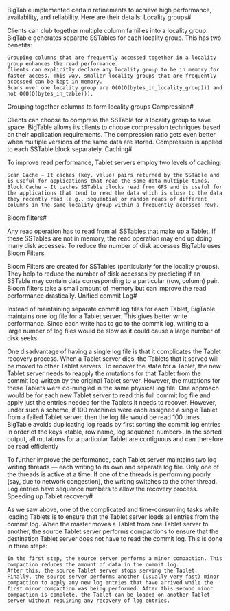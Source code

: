 BigTable implemented certain refinements to achieve high performance, availability, and reliability. Here are their details:
Locality groups#

Clients can club together multiple column families into a locality group. BigTable generates separate SSTables for each locality group. This has two benefits:

    Grouping columns that are frequently accessed together in a locality group enhances the read performance.
    Clients can explicitly declare any locality group to be in memory for faster access. This way, smaller locality groups that are frequently accessed can be kept in memory.
    Scans over one locality group are O(O(O(bytes_in_locality_group))) and not O(O(O(bytes_in_table))).

Grouping together columns to form locality groups
Compression#

Clients can choose to compress the SSTable for a locality group to save space. BigTable allows its clients to choose compression techniques based on their application requirements. The compression ratio gets even better when multiple versions of the same data are stored. Compression is applied to each SSTable block separately.
Caching#

To improve read performance, Tablet servers employ two levels of caching:

    Scan Cache — It caches (key, value) pairs returned by the SSTable and is useful for applications that read the same data multiple times.
    Block Cache — It caches SSTable blocks read from GFS and is useful for the applications that tend to read the data which is close to the data they recently read (e.g., sequential or random reads of different columns in the same locality group within a frequently accessed row).

Bloom filters#

Any read operation has to read from all SSTables that make up a Tablet. If these SSTables are not in memory, the read operation may end up doing many disk accesses. To reduce the number of disk accesses BigTable uses Bloom Filters.

Bloom Filters are created for SSTables (particularly for the locality groups). They help to reduce the number of disk accesses by predicting if an SSTable may contain data corresponding to a particular (row, column) pair. Bloom filters take a small amount of memory but can improve the read performance drastically.
Unified commit Log#

Instead of maintaining separate commit log files for each Tablet, BigTable maintains one log file for a Tablet server. This gives better write performance. Since each write has to go to the commit log, writing to a large number of log files would be slow as it could cause a large number of disk seeks.

One disadvantage of having a single log file is that it complicates the Tablet recovery process. When a Tablet server dies, the Tablets that it served will be moved to other Tablet servers. To recover the state for a Tablet, the new Tablet server needs to reapply the mutations for that Tablet from the commit log written by the original Tablet server. However, the mutations for these Tablets were co-mingled in the same physical log file. One approach would be for each new Tablet server to read this full commit log file and apply just the entries needed for the Tablets it needs to recover. However, under such a scheme, if 100 machines were each assigned a single Tablet from a failed Tablet server, then the log file would be read 100 times. BigTable avoids duplicating log reads by first sorting the commit log entries in order of the keys <table, row name, log sequence number>. In the sorted output, all mutations for a particular Tablet are contiguous and can therefore be read efficiently

To further improve the performance, each Tablet server maintains two log writing threads — each writing to its own and separate log file. Only one of the threads is active at a time. If one of the threads is performing poorly (say, due to network congestion), the writing switches to the other thread. Log entries have sequence numbers to allow the recovery process.
Speeding up Tablet recovery#

As we saw above, one of the complicated and time-consuming tasks while loading Tablets is to ensure that the Tablet server loads all entries from the commit log. When the master moves a Tablet from one Tablet server to another, the source Tablet server performs compactions to ensure that the destination Tablet server does not have to read the commit log. This is done in three steps:

    In the first step, the source server performs a minor compaction. This compaction reduces the amount of data in the commit log.
    After this, the source Tablet server stops serving the Tablet.
    Finally, the source server performs another (usually very fast) minor compaction to apply any new log entries that have arrived while the first minor compaction was being performed. After this second minor compaction is complete, the Tablet can be loaded on another Tablet server without requiring any recovery of log entries.
